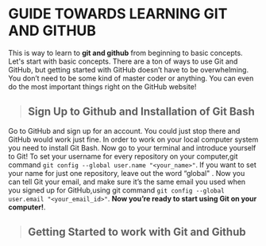 # GUIDE TOWARDS LEARNING GIT AND GITHUB

This is way to learn to **git and github** from beginning to basic concepts.
Let's start with basic concepts.
There are a ton of ways to use Git and GitHub, but getting started with GitHub doesn’t have to be overwhelming.
You don’t need to be some kind of master coder or anything.
You can even do the most important things right on the GitHub website!

>## Sign Up to **Github** and Installation of **Git Bash**
Go to GitHub and sign up for an account. You could just stop there and GitHub would work just fine.
In order to work on your local computer system you need to install Git Bash.
Now go to your terminal and introduce yourself to Git! 
To set your username for every repository on your computer,git command ` git config --global user.name "<your_name>" `.
If you want to set your name for just one repository, leave out the word “global" .
Now you can tell Git your email, and make sure it’s the same email you used when you signed up for GitHub,using git command
` git config --global user.email "<your_email_id>" `.
**Now you’re ready to start using Git on your computer!**.
>## Getting Started to work with **Git** and **Github**

